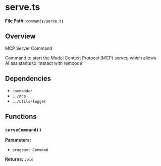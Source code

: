 # serve.ts

**File Path:** `commands/serve.ts`

## Overview

MCP Server Command

Command to start the Model Context Protocol (MCP) server,
which allows AI assistants to interact with remcode

## Dependencies

- `commander`
- `../mcp`
- `../utils/logger`

## Functions

### `serveCommand()`

**Parameters:**

- `program: Command`

**Returns:** `void`

